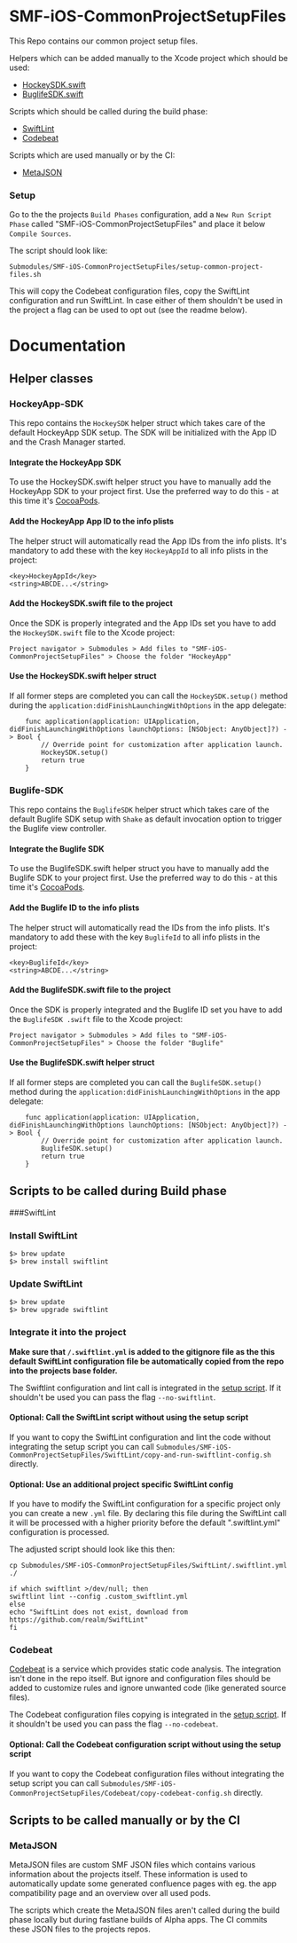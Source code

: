 # SMF-iOS-CommonProjectSetupFiles

This Repo contains our common project setup files.

Helpers which can be added manually to the Xcode project which should be used:

- [HockeySDK.swift](#hockeyapp-sdk)
- [BuglifeSDK.swift](#buglife-sdk)

Scripts which should be called during the build phase:

- [SwiftLint](#swiftlint)
- [Codebeat](#codebeat)

Scripts which are used manually or by the CI:

- [MetaJSON](#metajson)

### Setup

Go to the the projects `Build Phases` configuration, add a `New Run Script Phase` called "SMF-iOS-CommonProjectSetupFiles" and place it below `Compile Sources`.

The script should look like:

```
Submodules/SMF-iOS-CommonProjectSetupFiles/setup-common-project-files.sh
```

This will copy the Codebeat configuration files, copy the SwiftLint configuration and run SwiftLint. In case either of them shouldn't be used in the project a flag can be used to opt out (see the readme below).

# Documentation

## Helper classes

### HockeyApp-SDK

This repo contains the `HockeySDK` helper struct which takes care of the default HockeyApp SDK setup. The SDK will be initialized with the App ID and the Crash Manager started.

#### Integrate the HockeyApp SDK
To use the HockeySDK.swift helper struct you have to manually add the HockeyApp SDK to your project first. Use the preferred way to do this - at this time it's [CocoaPods](https://cocoapods.org).

#### Add the HockeyApp App ID to the info plists
The helper struct will automatically read the App IDs from the info plists. It's mandatory to add these with the key `HockeyAppId` to all info plists in the project:

```
<key>HockeyAppId</key>
<string>ABCDE...</string>
```

#### Add the HockeySDK.swift file to the project

Once the SDK is properly integrated and the App IDs set you have to add the `HockeySDK.swift` file to the Xcode project:

```
Project navigator > Submodules > Add files to "SMF-iOS-CommonProjectSetupFiles" > Choose the folder "HockeyApp"
```

#### Use the HockeySDK.swift helper struct

If all former steps are completed you can call the `HockeySDK.setup()` method during the `application:didFinishLaunchingWithOptions` in the app delegate:

```
	func application(application: UIApplication, didFinishLaunchingWithOptions launchOptions: [NSObject: AnyObject]?) -> Bool {
		// Override point for customization after application launch.
		HockeySDK.setup()
		return true
	}
```


### Buglife-SDK

This repo contains the `BuglifeSDK` helper struct which takes care of the default Buglife SDK setup with `Shake` as default invocation option to trigger the Buglife view controller.

#### Integrate the Buglife SDK
To use the BuglifeSDK.swift helper struct you have to manually add the Buglife SDK to your project first. Use the preferred way to do this - at this time it's [CocoaPods](https://cocoapods.org).

#### Add the Buglife ID to the info plists
The helper struct will automatically read the IDs from the info plists. It's mandatory to add these with the key `BuglifeId` to all info plists in the project:

```
<key>BuglifeId</key>
<string>ABCDE...</string>
```

#### Add the BuglifeSDK.swift file to the project

Once the SDK is properly integrated and the Buglife ID set you have to add the `BuglifeSDK .swift` file to the Xcode project:

```
Project navigator > Submodules > Add files to "SMF-iOS-CommonProjectSetupFiles" > Choose the folder "Buglife"
```

#### Use the BuglifeSDK.swift helper struct

If all former steps are completed you can call the `BuglifeSDK.setup()` method during the `application:didFinishLaunchingWithOptions` in the app delegate:

```
	func application(application: UIApplication, didFinishLaunchingWithOptions launchOptions: [NSObject: AnyObject]?) -> Bool {
		// Override point for customization after application launch.
		BuglifeSDK.setup()
		return true
	}
```

## Scripts to be called during Build phase

###SwiftLint

### Install SwiftLint
```
$> brew update
$> brew install swiftlint
```

### Update SwiftLint
```
$> brew update
$> brew upgrade swiftlint
```

### Integrate it into the project

**Make sure that `/.swiftlint.yml` is added to the gitignore file as the this default SwiftLint configuration file be automatically copied from the repo into the projects base folder.**

The Swiftlint configuration and lint call is integrated in the [setup script](#setup-script). If it shouldn't be used you can pass the flag `--no-swiftlint`.

#### Optional: Call the SwiftLint script without using the setup script
If you want to copy the SwiftLint configuration and lint the code without integrating the setup script you can call `Submodules/SMF-iOS-CommonProjectSetupFiles/SwiftLint/copy-and-run-swiftlint-config.sh` directly.

#### Optional: Use an additional project specific SwiftLint config
If you have to modify the SwiftLint configuration for a specific project only you can create a new `.yml` file. By declaring this file during the SwiftLint call it will be processed with a higher priority before the default ".swiftlint.yml" configuration is processed. 

The adjusted script should look like this then:

```
cp Submodules/SMF-iOS-CommonProjectSetupFiles/SwiftLint/.swiftlint.yml ./

if which swiftlint >/dev/null; then
swiftlint lint --config .custom_swiftlint.yml
else
echo "SwiftLint does not exist, download from https://github.com/realm/SwiftLint"
fi
```

### Codebeat

[Codebeat](http://codebeat.co) is a service which provides static code analysis. The integration isn't done in the repo itself. But ignore and configuration files should be added to customize rules and ignore unwanted code (like generated source files).

The Codebeat configuration files copying is integrated in the [setup script](#setup-script). If it shouldn't be used you can pass the flag `--no-codebeat`.

#### Optional: Call the Codebeat configuration script without using the setup script
If you want to copy the Codebeat configuration files without integrating the setup script you can call `Submodules/SMF-iOS-CommonProjectSetupFiles/Codebeat/copy-codebeat-config.sh` directly.

## Scripts to be called manually or by the CI

### MetaJSON

MetaJSON files are custom SMF JSON files which contains various information about the projects itself. These information is used to automatically update some generated confluence pages with eg. the app compatibility page and an overview over all used pods.

The scripts which create the MetaJSON files aren't called during the build phase locally but during fastlane builds of Alpha apps. The CI commits these JSON files to the projects repos.